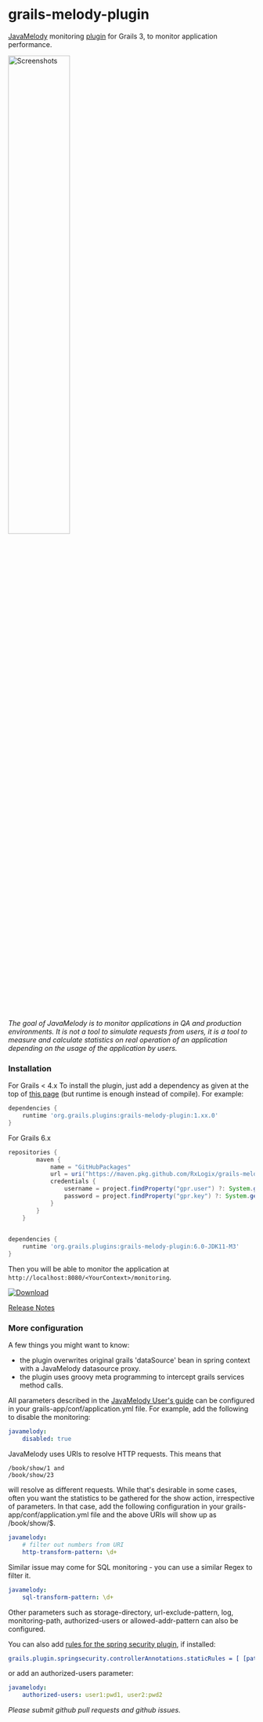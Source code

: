 grails-melody-plugin
====================

[JavaMelody](https://github.com/javamelody/javamelody/wiki) monitoring [plugin](http://plugins.grails.org/plugin/sergiomichels/grails-melody-plugin) for Grails 3, to monitor application performance.

<a href='Screenshots#charts'><img src='https://github.com/javamelody/javamelody/wiki/resources/screenshots/graphs.png' alt='Screenshots' width='50%' title='Screenshots' /></a>

_The goal of JavaMelody is to monitor applications in QA and production environments. It is not a tool to simulate requests from users, it is a tool to measure and calculate statistics on real operation of an application depending on the usage of the application by users._

### Installation ###

For Grails < 4.x
To install the plugin, just add a dependency as given at the top of [this page](http://plugins.grails.org/plugin/sergiomichels/grails-melody-plugin) (but runtime is enough instead of compile). For example:
```groovy
dependencies {
    runtime 'org.grails.plugins:grails-melody-plugin:1.xx.0'
}
```

For Grails 6.x
```groovy
repositories {
        maven {
            name = "GitHubPackages"
            url = uri("https://maven.pkg.github.com/RxLogix/grails-melody-plugin")
            credentials {
                username = project.findProperty("gpr.user") ?: System.getenv("GITHUB_USERNAME")
                password = project.findProperty("gpr.key") ?: System.getenv("GITHUB_TOKEN")
            }
        }
    }
    

dependencies {
    runtime 'org.grails.plugins:grails-melody-plugin:6.0-JDK11-M3'
}
```

Then you will be able to monitor the application at ```http://localhost:8080/<YourContext>/monitoring```.

[![Download](https://api.bintray.com/packages/sergiomichels/plugins/grails-melody-plugin/images/download.svg) ](https://bintray.com/sergiomichels/plugins/grails-melody-plugin/_latestVersion)

[Release Notes](https://github.com/javamelody/javamelody/wiki/ReleaseNotes) 

### More configuration ###

A few things you might want to know:
* the plugin overwrites original grails 'dataSource' bean in spring context with a JavaMelody datasource proxy.
* the plugin uses groovy meta programming to intercept grails services method calls.
  
All parameters described in the [JavaMelody User's guide](https://github.com/javamelody/javamelody/wiki/UserGuide#6-optional-parameters)
can be configured in your grails-app/conf/application.yml file. For example, add the following to disable the monitoring:
```yaml
javamelody:
    disabled: true
```

JavaMelody uses URIs to resolve HTTP requests. This means that
```
/book/show/1 and 
/book/show/23 
```

will resolve as different requests.  While that's desirable in some cases, often you want the statistics to be gathered for the show action, irrespective of parameters. In that case, add the following configuration in your grails-app/conf/application.yml file and the above URIs will show up as /book/show/$. 
```yaml
javamelody:
    # filter out numbers from URI
    http-transform-pattern: \d+
```

Similar issue may come for SQL monitoring - you can use a similar Regex to filter it.
```yaml
javamelody:
    sql-transform-pattern: \d+
```

Other parameters such as storage-directory, url-exclude-pattern, log, monitoring-path, authorized-users or allowed-addr-pattern can also be configured.

You can also add [rules for the spring security plugin](https://grails-plugins.github.io/grails-spring-security-core/v3/index.html#requestMappings), if installed:
```yaml
grails.plugin.springsecurity.controllerAnnotations.staticRules = [ [pattern: '/monitoring', access: ['ROLE_ADMIN']] ]
```
or add an authorized-users parameter:
```yaml
javamelody:
    authorized-users: user1:pwd1, user2:pwd2
```

_Please submit github pull requests and github issues._
